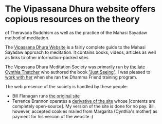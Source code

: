 # The Vipassana Dhura website offers copious resources on the theory
of Theravada Buddhism as well as the practice of the Mahasi Sayadaw
method of meditation.


The [Vipassana Dhura Website](https://metaperl.github.io/vipassana-dhura)
is a fairly complete guide to the Mahasi Sayadaw approach to meditation.
It contains books, videos, articles as well as links to other 
information-packed
sites.

The Vipassana Dhura Meditation Society was primarily run by 
[the late Cynthia Thatcher](http://www.reed.edu/reed_magazine/in-memoriam/obituaries/june2014/cynthia-thatcher-1988.html) 
who authored the book 
["Just Seeing"](https://metaperl.github.io/vipassana-dhura/PDF/bp505s_Thatcher_Just-Seeing.pdf). I was pleased to
[work with her](http://static.livingcosmos.org/metaphysics/dhamma.txt) when
she ran the Dhamma Friend training program.

The web presence of the society is handled by these people:
* Bill Flanagan runs [the original site](http://www.vipassanadhura.com/)
* Terrence Brannon operates a [derivative of the site](https://metaperl.github.io/vipassana-dhura)
whose [contents are completely open-source]. My version of the site is done
for no pay. Bill, however, accepted cookies mailed from 
Margarita (Cynthia's mother) as payment
for his version of the website :)



